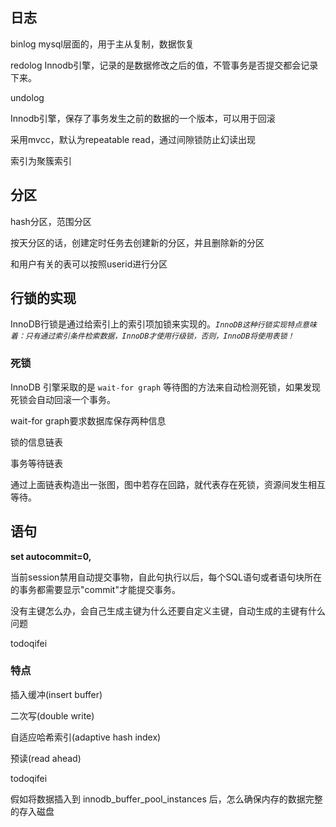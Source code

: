 ## 日志
binlog 
mysql层面的，用于主从复制，数据恢复

redolog
Innodb引擎，记录的是数据修改之后的值，不管事务是否提交都会记录下来。

undolog


Innodb引擎，保存了事务发生之前的数据的一个版本，可以用于回滚



采用mvcc，默认为repeatable read，通过间隙锁防止幻读出现



索引为聚簇索引





## 分区

hash分区，范围分区

按天分区的话，创建定时任务去创建新的分区，并且删除新的分区

和用户有关的表可以按照userid进行分区





## 行锁的实现

InnoDB行锁是通过给索引上的索引项加锁来实现的。*`InnoDB这种行锁实现特点意味着：只有通过索引条件检索数据，InnoDB才使用行级锁，否则，InnoDB将使用表锁！`*



### 死锁

InnoDB 引擎采取的是 `wait-for graph` 等待图的方法来自动检测死锁，如果发现死锁会自动回滚一个事务。

wait-for graph要求数据库保存两种信息

锁的信息链表

事务等待链表

通过上面链表构造出一张图，图中若存在回路，就代表存在死锁，资源间发生相互等待。

## 语句

**set autocommit=0,**

当前session禁用自动提交事物，自此句执行以后，每个SQL语句或者语句块所在的事务都需要显示"commit"才能提交事务。











没有主键怎么办，会自己生成主键为什么还要自定义主键，自动生成的主键有什么问题

todoqifei

### 特点

插入缓冲(insert buffer)

二次写(double write)

自适应哈希索引(adaptive hash index)

预读(read ahead)





todoqifei

假如将数据插入到 innodb_buffer_pool_instances 后，怎么确保内存的数据完整的存入磁盘

